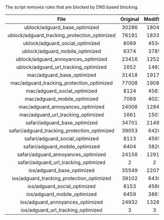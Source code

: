 The script removes rules that are blocked by DNS based blocking.


| File | Original | Modified |
|:----:|:-----:|:-----:|
| ublock/adguard_base_optimized | 30286 | 18040 |
| ublock/adguard_tracking_protection_optimized | 76191 | 18336 |
| ublock/adguard_social_optimized | 8069 | 4534 |
| ublock/adguard_mobile_optimized | 6374 | 3785 |
| ublock/adguard_annoyances_optimized | 23416 | 12521 |
| ublock/adguard_url_tracking_optimized | 1652 | 1492 |
| mac/adguard_base_optimized | 31418 | 19172 |
| mac/adguard_tracking_protection_optimized | 77008 | 19084 |
| mac/adguard_social_optimized | 8124 | 4581 |
| mac/adguard_mobile_optimized | 7069 | 4023 |
| mac/adguard_annoyances_optimized | 24008 | 12840 |
| mac/adguard_url_tracking_optimized | 1661 | 1501 |
| safari/adguard_base_optimized | 34701 | 21493 |
| safari/adguard_tracking_protection_optimized | 39053 | 6420 |
| safari/adguard_social_optimized | 8113 | 4565 |
| safari/adguard_mobile_optimized | 6404 | 3820 |
| safari/adguard_annoyances_optimized | 24158 | 12917 |
| safari/adguard_url_tracking_optimized | 2 | 2 |
| ios/adguard_base_optimized | 35549 | 22078 |
| ios/adguard_tracking_protection_optimized | 39102 | 6430 |
| ios/adguard_social_optimized | 8153 | 4586 |
| ios/adguard_mobile_optimized | 6459 | 3861 |
| ios/adguard_annoyances_optimized | 24932 | 13280 |
| ios/adguard_url_tracking_optimized | 3 | 3 |